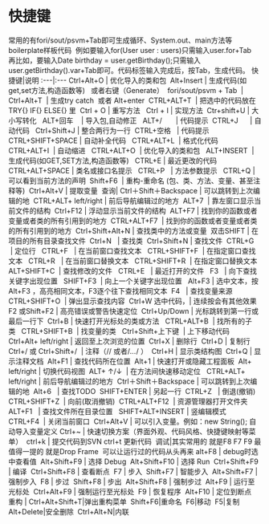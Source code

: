 # 快捷键
常用的有fori/sout/psvm+Tab即可生成循环、System.out、main方法等boilerplate样板代码 
例如要输入for(User user : users)只需输入user.for+Tab 
再比如，要输入Date birthday = user.getBirthday();只需输入user.getBirthday().var+Tab即可。代码标签输入完成后，按Tab，生成代码。
快捷键|说明
:---|:---
Ctrl+Alt+O | 优化导入的类和包 
Alt+Insert | 生成代码(如get,set方法,构造函数等)   或者右键（Generate） 
fori/sout/psvm + Tab  |
Ctrl+Alt+T  | 生成try catch  或者 Alt+enter 
CTRL+ALT+T  | 把选中的代码放在 TRY{} IF{} ELSE{} 里 
Ctrl + O | 重写方法  
Ctrl + I | 实现方法 
Ctr+shift+U | 大小写转化  
ALT+回车    | 导入包,自动修正  
ALT+/       | 代码提示 
CTRL+J      | 自动代码  
Ctrl+Shift+J | 整合两行为一行 
CTRL+空格   | 代码提示  
CTRL+SHIFT+SPACE | 自动补全代码  
CTRL+ALT+L  | 格式化代码  
CTRL+ALT+I  | 自动缩进  
CTRL+ALT+O  | 优化导入的类和包  
ALT+INSERT  | 生成代码(如GET,SET方法,构造函数等)  
CTRL+E | 最近更改的代码  
CTRL+ALT+SPACE | 类名或接口名提示  
CTRL+P   | 方法参数提示  
CTRL+Q | 可以看到当前方法的声明 
Shift+F6  | 重构-重命名 (包、类、方法、变量、甚至注释等) 
Ctrl+Alt+V | 提取变量 
查询|
Ctrl＋Shift＋Backspace | 可以跳转到上次编辑的地 
CTRL+ALT+ left/right | 前后导航编辑过的地方 
ALT+7  | 靠左窗口显示当前文件的结构 
Ctrl+F12 | 浮动显示当前文件的结构 
ALT+F7 | 找到你的函数或者变量或者类的所有引用到的地方 
CTRL+ALT+F7  | 找到你的函数或者变量或者类的所有引用到的地方 
Ctrl+Shift+Alt+N | 查找类中的方法或变量 
双击SHIFT | 在项目的所有目录查找文件 
Ctrl+N   | 查找类 
Ctrl+Shift+N | 查找文件 
CTRL+G   | 定位行  
CTRL+F   | 在当前窗口查找文本  
CTRL+SHIFT+F  | 在指定窗口查找文本  
CTRL+R   | 在当前窗口替换文本  
CTRL+SHIFT+R  | 在指定窗口替换文本  
ALT+SHIFT+C  | 查找修改的文件  
CTRL+E   | 最近打开的文件  
F3   | 向下查找关键字出现位置  
SHIFT+F3  | 向上一个关键字出现位置  
Alt+F3 | 选中文本，按Alt+F3 ，高亮相同文本，F3逐个往下查找相同文本 
F4   | 查找变量来源  
CTRL+SHIFT+O  | 弹出显示查找内容 
Ctrl+W 选中代码，| 连续按会有其他效果 
F2 或Shift+F2 | 高亮错误或警告快速定位 
Ctrl+Up/Down | 光标跳转到第一行或最后一行下 
Ctrl+B | 快速打开光标处的类或方法  
CTRL+ALT+B  | 找所有的子类  
CTRL+SHIFT+B  | 找变量的类  
Ctrl+Shift+上下键  | 上下移动代码 
Ctrl+Alt+ left/right | 返回至上次浏览的位置 
Ctrl+X | 删除行 
Ctrl+D | 复制行 
Ctrl+/ 或 Ctrl+Shift+/  | 注释（// 或者/*...*/ ） 
Ctrl+H | 显示类结构图 
Ctrl+Q | 显示注释文档 
Alt+F1 | 查找代码所在位置 
Alt+1 | 快速打开或隐藏工程面板 
Alt+ left/right | 切换代码视图 
ALT+ ↑/↓  | 在方法间快速移动定位  
CTRL+ALT+ left/right | 前后导航编辑过的地方 
Ctrl＋Shift＋Backspace | 可以跳转到上次编辑的地 
Alt+6   | 查找TODO 
SHIFT+ENTER | 另起一行 
CTRL+Z   | 倒退(撤销) 
CTRL+SHIFT+Z  | 向前(取消撤销) 
CTRL+ALT+F12  | 资源管理器打开文件夹  
ALT+F1   | 查找文件所在目录位置  
SHIFT+ALT+INSERT | 竖编辑模式  
CTRL+F4  | 关闭当前窗口 
Ctrl+Alt+V | 可以引入变量。例如：new String(); 自动导入变量定义
Ctrl+~ | 快速切换方案（界面外观、代码风格、快捷键映射等菜单） 
ctrl+k | 提交代码到SVN ctrl+t 更新代码 
调试|其实常用的 就是F8 F7 F9 最值得一提的 就是Drop Frame  可以让运行过的代码从头再来
alt+F8 | debug时选中查看值 
Alt+Shift+F9 | 选择 Debug 
Alt+Shift+F10 | 选择 Run 
Ctrl+Shift+F9 | 编译 
Ctrl+Shift+F8 | 查看断点 
F7 | 步入 
Shift+F7 | 智能步入 
Alt+Shift+F7 | 强制步入 
F8 | 步过 
Shift+F8 | 步出 
Alt+Shift+F8 | 强制步过 
Alt+F9 | 运行至光标处 
Ctrl+Alt+F9 | 强制运行至光标处 
F9 | 恢复程序 
Alt+F10 | 定位到断点 
重构 |
Ctrl+Alt+Shift+T|弹出重构菜单 
Shift+F6|重命名 
F6|移动 
F5|复制 
Alt+Delete|安全删除 
Ctrl+Alt+N|内联 